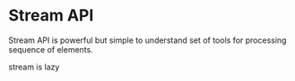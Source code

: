 
# **Stream API**

  Stream API is powerful but simple to understand set of tools for processing sequence of elements.

stream is lazy